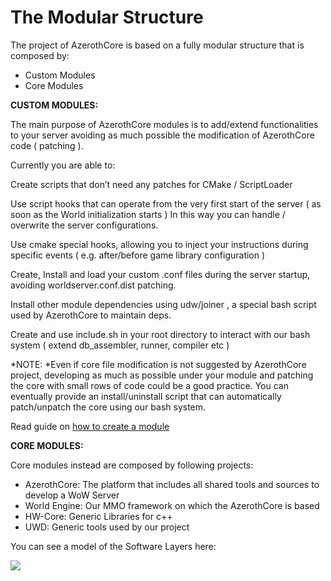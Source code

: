 # The Modular Structure

The project of AzerothCore is based on a fully modular structure that is composed by:

- Custom Modules
- Core Modules

**CUSTOM MODULES:**

The main purpose of AzerothCore modules is to add/extend functionalities to your server avoiding as much possible the modification of AzerothCore code ( patching ).

Currently you are able to:

Create scripts that don’t need any patches for CMake / ScriptLoader

Use script hooks that can operate from the very first start of the server ( as soon as the World initialization starts ) In this way you can handle / overwrite the server configurations.

Use cmake special hooks, allowing you to inject your instructions during specific events ( e.g. after/before game library configuration )

Create, Install and load your custom .conf files during the server startup, avoiding worldserver.conf.dist patching.

Install other module dependencies using udw/joiner , a special bash script used by AzerothCore to maintain deps.

Create and use include.sh in your root directory to interact with our bash system ( extend db_assembler, runner, compiler etc )

*NOTE: *Even if core file modification is not suggested by AzerothCore project, developing as much as possible under your module and patching the core with small rows of code could be a good practice. You can eventually provide an install/uninstall script that can automatically patch/unpatch the core using our bash system.


Read guide on [how to create a module](Create-a-Module)

**CORE MODULES:**

Core modules instead are composed by following projects: 

- AzerothCore: The platform that includes all shared tools and sources to develop a WoW Server
- World Engine: Our MMO framework on which the AzerothCore is based
- HW-Core: Generic Libraries for c++
- UWD: Generic tools used by our project

You can see a model of the Software Layers here:

![](https://docs.google.com/drawings/d/1shtfCXLg_IRezf3XeUJ0fF5u6cVkMcmjEyA6wURwvME/pub?w=1440&h=1080)

